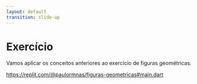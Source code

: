 ```yaml
---
layout: default
transition: slide-up
---
```


# Exercício

<div>

Vamos aplicar os conceitos anteriores ao exercício de figuras geométricas.

https://replit.com/@paulormnas/figuras-geometricas#main.dart

</div>
